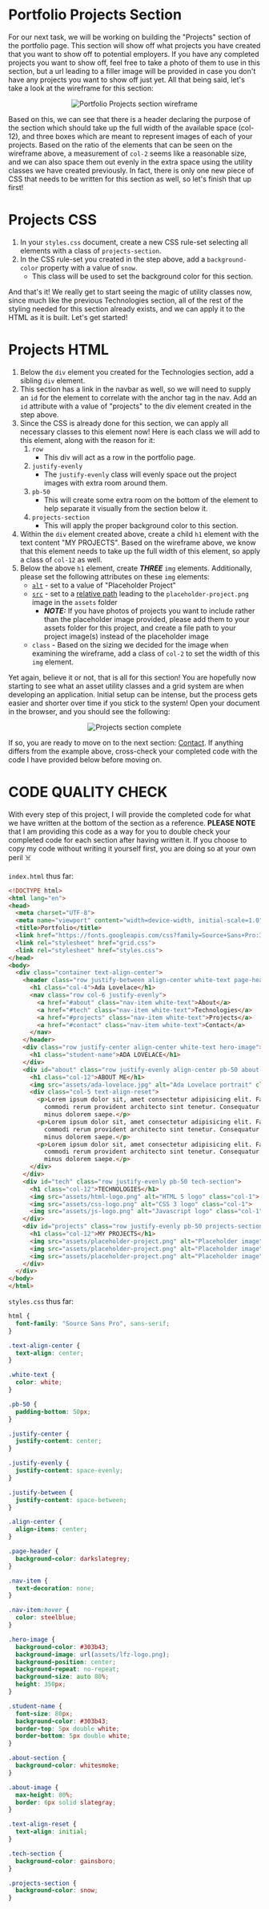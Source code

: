 # Portfolio Projects Section

For our next task, we will be working on building the "Projects" section of the portfolio page. This section will show off what projects you have created that you want to show off to potential employers. If you have any completed projects you want to show off, feel free to take a photo of them to use in this section, but a url leading to a filler image will be provided in case you don't have any projects you want to show off just yet. All that being said, let's take a look at the wireframe for this section:

<p align="center">
  <img src="assets/readme_assets/projects-wireframe.png" alt="Portfolio Projects section wireframe">
</p>

Based on this, we can see that there is a header declaring the purpose of the section which should take up the full width of the available space (col-12), and three boxes which are meant to represent images of each of your projects. Based on the ratio of the elements that can be seen on the wireframe above, a measurement of `col-2` seems like a reasonable size, and we can also space them out evenly in the extra space using the utility classes we have created previously. In fact, there is only one new piece of CSS that needs to be written for this section as well, so let's finish that up first!

# Projects CSS

1. In your `styles.css` document, create a new CSS rule-set selecting all elements with a class of `projects-section`.
1. In the CSS rule-set you created in the step above, add a `background-color` property with a value of `snow`.
    - This class will be used to set the background color for this section.

And that's it! We really get to start seeing the magic of utility classes now, since much like the previous Technologies section, all of the rest of the styling needed for this section already exists, and we can apply it to the HTML as it is built. Let's get started!

# Projects HTML

1. Below the `div` element you created for the Technologies section, add a sibling `div` element.
1. This section has a link in the navbar as well, so we will need to supply an `id` for the element to correlate with the anchor tag in the nav. Add an `id` attribute with a value of "projects" to the div element created in the step above.
1. Since the CSS is already done for this section, we can apply all necessary classes to this element now! Here is each class we will add to this element, along with the reason for it:
    1. `row`
        - This div will act as a row in the portfolio page.
    1. `justify-evenly`
        - The `justify-evenly` class will evenly space out the project images with extra room around them.
    1. `pb-50`
        - This will create some extra room on the bottom of the element to help separate it visually from the section below it.
    1. `projects-section`
        - This will apply the proper background color to this section.
1. Within the `div` element created above, create a child `h1` element with the text content "MY PROJECTS". Based on the wireframe above, we know that this element needs to take up the full width of this element, so apply a class of `col-12` as well.
1. Below the above `h1` element, create ***THREE*** `img` elements. Additionally, please set the following attributes on these `img` elements:
    - [`alt`](https://www.w3schools.com/tags/att_img_alt.asp) - set to a value of "Placeholder Project"
    - [`src`](https://www.w3schools.com/tags/att_img_src.asp) - set to a [relative path](https://www.w3schools.com/html/html_filepaths.asp) leading to the `placeholder-project.png` image in the `assets` folder
        - ***NOTE:*** If you have photos of projects you want to include rather than the placeholder image provided, please add them to your assets folder for this project, and create a file path to your project image(s) instead of the placeholder image
    - `class` - Based on the sizing we decided for the image when examining the wireframe, add a class of `col-2` to set the width of this `img` element.

Yet again, believe it or not, that is all for this section! You are hopefully now starting to see what an asset utility classes and a grid system are when developing an application. Initial setup can be intense, but the process gets easier and shorter over time if you stick to the system! Open your document in the browser, and you should see the following:

<p align="center">
  <img src="assets/readme_assets/projects-complete.gif" alt="Projects section complete">
</p>

If so, you are ready to move on to the next section: [Contact](CONTACT.md). If anything differs from the example above, cross-check your completed code with the code I have provided below before moving on.

# CODE QUALITY CHECK

With every step of this project, I will provide the completed code for what we have written at the bottom of the section as a reference. **PLEASE NOTE** that I am providing this code as a way for you to double check your completed code for each section after having written it. If you choose to copy my code without writing it yourself first, you are doing so at your own peril ☠️

`index.html` thus far:

```html
<!DOCTYPE html>
<html lang="en">
<head>
  <meta charset="UTF-8">
  <meta name="viewport" content="width=device-width, initial-scale=1.0">
  <title>Portfolio</title>
  <link href="https://fonts.googleapis.com/css?family=Source+Sans+Pro:300,600&display=swap" rel="stylesheet">
  <link rel="stylesheet" href="grid.css">
  <link rel="stylesheet" href="styles.css">
</head>
<body>
  <div class="container text-align-center">
    <header class="row justify-between align-center white-text page-header">
      <h1 class="col-4">Ada Lovelace</h1>
      <nav class="row col-6 justify-evenly">
        <a href="#about" class="nav-item white-text">About</a>
        <a href="#tech" class="nav-item white-text">Technologies</a>
        <a href="#projects" class="nav-item white-text">Projects</a>
        <a href="#contact" class="nav-item white-text">Contact</a>
      </nav>
    </header>
    <div class="row justify-center align-center white-text hero-image">
      <h1 class="student-name">ADA LOVELACE</h1>
    </div>
    <div id="about" class="row justify-evenly align-center pb-50 about-section">
      <h1 class="col-12">ABOUT ME</h1>
      <img src="assets/ada-lovelace.jpg" alt="Ada Lovelace portrait" class="about-image col-3">
      <div class="col-5 text-align-reset">
        <p>Lorem ipsum dolor sit, amet consectetur adipisicing elit. Facere minus voluptatibus, deserunt nostrum enim
          commodi rerum provident architecto sint tenetur. Consequatur quia officiis atque exercitationem magnam, quo
          minus dolorem saepe.</p>
        <p>Lorem ipsum dolor sit, amet consectetur adipisicing elit. Facere minus voluptatibus, deserunt nostrum enim
          commodi rerum provident architecto sint tenetur. Consequatur quia officiis atque exercitationem magnam, quo
          minus dolorem saepe.</p>
        <p>Lorem ipsum dolor sit, amet consectetur adipisicing elit. Facere minus voluptatibus, deserunt nostrum enim
          commodi rerum provident architecto sint tenetur. Consequatur quia officiis atque exercitationem magnam, quo
          minus dolorem saepe.</p>
      </div>
    </div>
    <div id="tech" class="row justify-evenly pb-50 tech-section">
      <h1 class="col-12">TECHNOLOGIES</h1>
      <img src="assets/html-logo.png" alt="HTML 5 logo" class="col-1">
      <img src="assets/css-logo.png" alt="CSS 3 logo" class="col-1">
      <img src="assets/js-logo.png" alt="Javascript logo" class="col-1">
    </div>
    <div id="projects" class="row justify-evenly pb-50 projects-section">
      <h1 class="col-12">MY PROJECTS</h1>
      <img src="assets/placeholder-project.png" alt="Placeholder image" class="col-2">
      <img src="assets/placeholder-project.png" alt="Placeholder image" class="col-2">
      <img src="assets/placeholder-project.png" alt="Placeholder image" class="col-2">
    </div>
  </div>
</body>
</html>
```

`styles.css` thus far:

```css
html {
  font-family: "Source Sans Pro", sans-serif;
}

.text-align-center {
  text-align: center;
}

.white-text {
  color: white;
}

.pb-50 {
  padding-bottom: 50px;
}

.justify-center {
  justify-content: center;
}

.justify-evenly {
  justify-content: space-evenly;
}

.justify-between {
  justify-content: space-between;
}

.align-center {
  align-items: center;
}

.page-header {
  background-color: darkslategrey;
}

.nav-item {
  text-decoration: none;
}

.nav-item:hover {
  color: steelblue;
}

.hero-image {
  background-color: #303b43;
  background-image: url(assets/lfz-logo.png);
  background-position: center;
  background-repeat: no-repeat;
  background-size: auto 80%;
  height: 350px;
}

.student-name {
  font-size: 80px;
  background-color: #303b43;
  border-top: 5px double white;
  border-bottom: 5px double white;
}

.about-section {
  background-color: whitesmoke;
}

.about-image {
  max-height: 80%;
  border: 6px solid slategray;
}

.text-align-reset {
  text-align: initial;
}

.tech-section {
  background-color: gainsboro;
}

.projects-section {
  background-color: snow;
}
```
